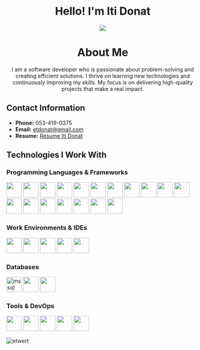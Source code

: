 <h1 align="center">Hello! I'm Iti Donat</h1>
<!-- <h3 align="center">Fullstack Developer</h3> -->
<p align="center">
  <img src="https://readme-typing-svg.demolab.com?font=Fira+Code&pause=1000&color=F75C7E&center=true&vCenter=true&width=435&lines=Full+Stack+Developer;" />
</p>

<h1 align="center">About Me</h1>
<p align="center">
I am a software developer who is passionate about problem-solving and creating efficient solutions. I thrive on learning new technologies and continuously improving my skills. My focus is on delivering high-quality projects that make a real impact.
</p>

## Contact Information
- **Phone:** 053-419-0375
- **Email:** etdonat@gmail.com
- **Resume:** [Resume Iti Donat](https://drive.google.com/drive/u/0/folders/16uzQvUzY5iKi0vhH2lRMDppm5Rscp_Vi)

## Technologies I Work With

### Programming Languages & Frameworks
<p>
<!--   אולי להוסיף כאן את ספרינג בוט -->
<img src="https://cdn.jsdelivr.net/gh/devicons/devicon@latest/icons/c/c-original.svg" width="40" height="40"/>
<img src="https://cdn.jsdelivr.net/gh/devicons/devicon@latest/icons/cplusplus/cplusplus-original.svg" width="40" height="40"/>
<img src="https://cdn.jsdelivr.net/gh/devicons/devicon@latest/icons/csharp/csharp-original.svg" width="40" height="40"/>
<img src="https://cdn.jsdelivr.net/gh/devicons/devicon@latest/icons/dot-net/dot-net-original-wordmark.svg" width="40" height="40"/>
<img src="https://cdn.jsdelivr.net/gh/devicons/devicon@latest/icons/java/java-original-wordmark.svg" width="40" height="40"/>
<img src="https://cdn.jsdelivr.net/gh/devicons/devicon@latest/icons/python/python-original-wordmark.svg" width="40" height="40"/>
<img src="https://cdn.jsdelivr.net/gh/devicons/devicon@latest/icons/typescript/typescript-original.svg" width="40" height="40"/>
<img src="https://cdn.jsdelivr.net/gh/devicons/devicon@latest/icons/javascript/javascript-original.svg" width="40" height="40"/>
<img src="https://cdn.jsdelivr.net/gh/devicons/devicon@latest/icons/react/react-original-wordmark.svg" width="40" height="40"/>
<img src="https://cdn.jsdelivr.net/gh/devicons/devicon@latest/icons/redux/redux-original.svg" width="40" height="40"/>
<img src="https://cdn.jsdelivr.net/gh/devicons/devicon@latest/icons/nodejs/nodejs-original-wordmark.svg" width="40" height="40"/>
<img src="https://cdn.jsdelivr.net/gh/devicons/devicon@latest/icons/mongoose/mongoose-original-wordmark.svg" width="40" height="40"/>
<img src="https://cdn.jsdelivr.net/gh/devicons/devicon@latest/icons/materialui/materialui-original.svg" width="40" height="40"/>
<img src="https://cdn.jsdelivr.net/gh/devicons/devicon@latest/icons/html5/html5-original-wordmark.svg" width="40" height="40"/>
<img src="https://cdn.jsdelivr.net/gh/devicons/devicon@latest/icons/css3/css3-original-wordmark.svg" width="40" height="40"/>
<img src="https://cdn.jsdelivr.net/gh/devicons/devicon@latest/icons/nestjs/nestjs-original.svg" width="40" height="40"/>
<img src="https://cdn.jsdelivr.net/gh/devicons/devicon@latest/icons/php/php-original.svg" width="40" height="40"/>
<img src="https://cdn.jsdelivr.net/gh/devicons/devicon@latest/icons/laravel/laravel-original-wordmark.svg" width="40" height="40"/>


<!-- <img src="https://cdn.jsdelivr.net/gh/devicons/devicon@latest/icons/flask/flask-original-wordmark.svg" width="40" height="40"/> -->
</p>

### Work Environments & IDEs
<p>
<img src="https://cdn.jsdelivr.net/gh/devicons/devicon@latest/icons/visualstudio/visualstudio-original.svg" width="40" height="40"/>
<img src="https://cdn.jsdelivr.net/gh/devicons/devicon@latest/icons/vscode/vscode-original.svg" width="40" height="40"/>
<img src="https://cdn.jsdelivr.net/gh/devicons/devicon@latest/icons/pycharm/pycharm-original.svg" width="40" height="40"/>
<img src="https://cdn.jsdelivr.net/gh/devicons/devicon@latest/icons/eclipse/eclipse-original.svg" width="40" height="40"/>
<img src="https://cdn.jsdelivr.net/gh/devicons/devicon@latest/icons/linux/linux-original.svg" width="40" height="40"/>
</p>

### Databases
<p>
<!-- /*אולי להחליף לסמל מאותו אתר*/ -->
<img src="https://www.svgrepo.com/show/303229/microsoft-sql-server-logo.svg" alt="mssql" width="40" height="40"/>
<img src="https://cdn.jsdelivr.net/gh/devicons/devicon@latest/icons/mongodb/mongodb-original-wordmark.svg" width="40" height="40"/>
<img src="https://cdn.jsdelivr.net/gh/devicons/devicon@latest/icons/mysql/mysql-original-wordmark.svg" width="40" height="40"/>
</p>

### Tools & DevOps
<p>
<img src="https://cdn.jsdelivr.net/gh/devicons/devicon@latest/icons/git/git-original.svg" width="40" height="40"/>
<img src="https://cdn.jsdelivr.net/gh/devicons/devicon@latest/icons/github/github-original.svg" width="40" height="40"/>
<img src="https://cdn.jsdelivr.net/gh/devicons/devicon@latest/icons/npm/npm-original-wordmark.svg" width="40" height="40"/>
<img src="https://cdn.jsdelivr.net/gh/devicons/devicon@latest/icons/postman/postman-original.svg" width="40" height="40"/>
<img src="https://cdn.jsdelivr.net/gh/devicons/devicon@latest/icons/eslint/eslint-plain-wordmark.svg" width="40" height="40"/>
</p>
<img align="center" src="https://github-readme-stats.vercel.app/api/top-langs?username=etwert&show_icons=true&locale=en&layout=compact" alt="etwert" />

<!-- <details>
  <summary>Most Used Languages</summary>
  <p>
    <img align="center" src="https://github-readme-stats.vercel.app/api/top-langs?username=etwert&show_icons=true&locale=en&layout=compact" alt="etwert" />
  </p>
</details>
<details>
  <summary>GitHub Stats</summary>
  <p>
    <img align="center" src="https://github-readme-stats.vercel.app/api?username=etwert&show_icons=true&locale=en" alt="etwert" />
  </p>
</details>
<details>
  <summary>Streak Stats</summary>
  <p>
    <img align="center" src="https://github-readme-streak-stats.herokuapp.com/?user=etwert&" alt="etwert" />
  </p>
</details> -->
